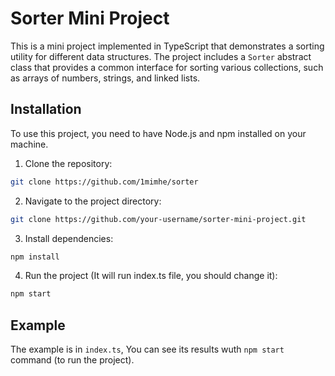 # Sorter Mini Project

This is a mini project implemented in TypeScript that demonstrates a sorting utility for different data structures. The project includes a `Sorter` abstract class that provides a common interface for sorting various collections, such as arrays of numbers, strings, and linked lists.

## Installation

To use this project, you need to have Node.js and npm installed on your machine.

1. Clone the repository:
```bash
git clone https://github.com/1mimhe/sorter
```
2. Navigate to the project directory:
```bash
git clone https://github.com/your-username/sorter-mini-project.git
```
3. Install dependencies:
```bash
npm install
```
4. Run the project (It will run index.ts file, you should change it):
```bash
npm start
```

## Example

The example is in ‍‍‍‍‍‍`index.ts`, You can see its results wuth `npm start` command (to run the project).
